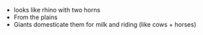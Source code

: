 - looks like rhino with two horns
- From the plains
- Giants domesticate them for milk and riding (like cows + horses)